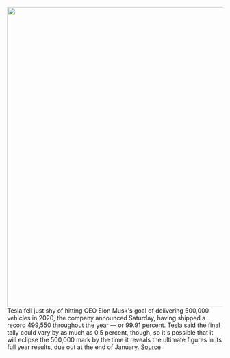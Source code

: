 <img src='https://cdn.vox-cdn.com/thumbor/MC9TCk4tjChKmZ7RrUucPrxCr1Y=/0x0:2040x1360/1200x800/filters:focal(857x517:1183x843)/cdn.vox-cdn.com/uploads/chorus_image/image/68609207/acastro_180430_1777_tesla_0004.0.jpg' width='700px' /><br/>
Tesla fell just shy of hitting CEO Elon Musk's goal of delivering 500,000 vehicles in 2020, the company announced Saturday, having shipped a record 499,550 throughout the year — or 99.91 percent. Tesla said the final tally could vary by as much as 0.5 percent, though, so it's possible that it will eclipse the 500,000 mark by the time it reveals the ultimate figures in its full year results, due out at the end of January.
<a href='https://www.theverge.com/2021/1/2/22210191/tesla-delivery-goal-elon-musk-vehicles-2020'> Source <a/>